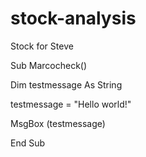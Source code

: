 # stock-analysis
Stock for Steve  

Sub Marcocheck()
  
  Dim testmessage As String
  
  testmessage = "Hello world!"
  
  MsgBox (testmessage)
  
  
  
End Sub

